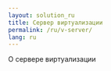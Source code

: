 ```yaml
---
layout: solution_ru
title: Сервер виртуализации
permalink: /ru/v-server/
lang: ru
---
```

О сервере виртуализации
